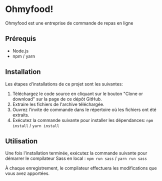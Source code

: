 # Ohmyfood!

  

Ohmyfood est une entreprise de commande de repas en ligne

## Prérequis

- Node.js
- npm / yarn 

## Installation

Les étapes d'installations de ce projet sont les suivantes:

1.  Téléchargez le code source en cliquant sur le bouton "Clone or download" sur la page de ce dépôt GitHub.
2.  Extraire les fichiers de l'archive téléchargée.
3. Ouvrez l'invite de commande dans le répertoire où les fichiers ont été extraits.
4. Exécutez la commande suivante pour installer les dépendances: 
`npm install`  /  `yarn install` 


## Utilisation

Une fois l'installation terminée, exécutez la commande suivante pour démarrer le compilateur Sass en local :
`npm run sass`  /  `yarn run sass`

À chaque enregistrement, le compilateur effectuera les modifications que vous avez apportées.
